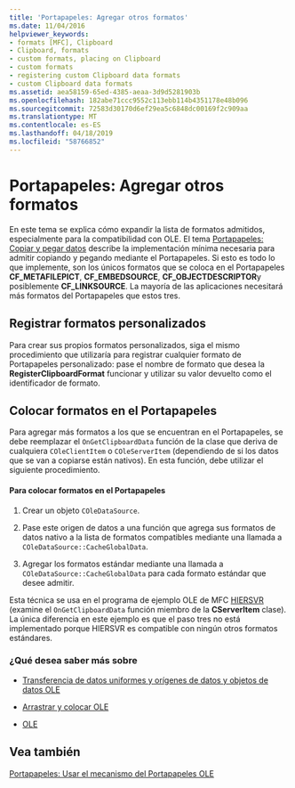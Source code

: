 ```yaml
---
title: 'Portapapeles: Agregar otros formatos'
ms.date: 11/04/2016
helpviewer_keywords:
- formats [MFC], Clipboard
- Clipboard, formats
- custom formats, placing on Clipboard
- custom formats
- registering custom Clipboard data formats
- custom Clipboard data formats
ms.assetid: aea58159-65ed-4385-aeaa-3d9d5281903b
ms.openlocfilehash: 182abe71ccc9552c113ebb114b4351178e48b096
ms.sourcegitcommit: 72583d30170d6ef29ea5c6848dc00169f2c909aa
ms.translationtype: MT
ms.contentlocale: es-ES
ms.lasthandoff: 04/18/2019
ms.locfileid: "58766852"
---
```

# <a name="clipboard-adding-other-formats"></a>Portapapeles: Agregar otros formatos

En este tema se explica cómo expandir la lista de formatos admitidos, especialmente para la compatibilidad con OLE. El tema [Portapapeles: Copiar y pegar datos](../mfc/clipboard-copying-and-pasting-data.md) describe la implementación mínima necesaria para admitir copiando y pegando mediante el Portapapeles. Si esto es todo lo que implemente, son los únicos formatos que se coloca en el Portapapeles **CF_METAFILEPICT**, **CF_EMBEDSOURCE**, **CF_OBJECTDESCRIPTOR**y posiblemente **CF_LINKSOURCE**. La mayoría de las aplicaciones necesitará más formatos del Portapapeles que estos tres.

##  <a name="_core_registering_custom_formats"></a> Registrar formatos personalizados

Para crear sus propios formatos personalizados, siga el mismo procedimiento que utilizaría para registrar cualquier formato de Portapapeles personalizado: pase el nombre de formato que desea la **RegisterClipboardFormat** funcionar y utilizar su valor devuelto como el identificador de formato.

##  <a name="_core_placing_formats_on_the_clipboard"></a> Colocar formatos en el Portapapeles

Para agregar más formatos a los que se encuentran en el Portapapeles, se debe reemplazar el `OnGetClipboardData` función de la clase que deriva de cualquiera `COleClientItem` o `COleServerItem` (dependiendo de si los datos que se van a copiarse están nativos). En esta función, debe utilizar el siguiente procedimiento.

#### <a name="to-place-formats-on-the-clipboard"></a>Para colocar formatos en el Portapapeles

1. Crear un objeto `COleDataSource`.

1. Pase este origen de datos a una función que agrega sus formatos de datos nativo a la lista de formatos compatibles mediante una llamada a `COleDataSource::CacheGlobalData`.

1. Agregar los formatos estándar mediante una llamada a `COleDataSource::CacheGlobalData` para cada formato estándar que desee admitir.

Esta técnica se usa en el programa de ejemplo OLE de MFC [HIERSVR](../overview/visual-cpp-samples.md) (examine el `OnGetClipboardData` función miembro de la **CServerItem** clase). La única diferencia en este ejemplo es que el paso tres no está implementado porque HIERSVR es compatible con ningún otros formatos estándares.

### <a name="what-do-you-want-to-know-more-about"></a>¿Qué desea saber más sobre

- [Transferencia de datos uniformes y orígenes de datos y objetos de datos OLE](../mfc/data-objects-and-data-sources-ole.md)

- [Arrastrar y colocar OLE](../mfc/drag-and-drop-ole.md)

- [OLE](../mfc/ole-background.md)

## <a name="see-also"></a>Vea también

[Portapapeles: Usar el mecanismo del Portapapeles OLE](../mfc/clipboard-using-the-ole-clipboard-mechanism.md)
